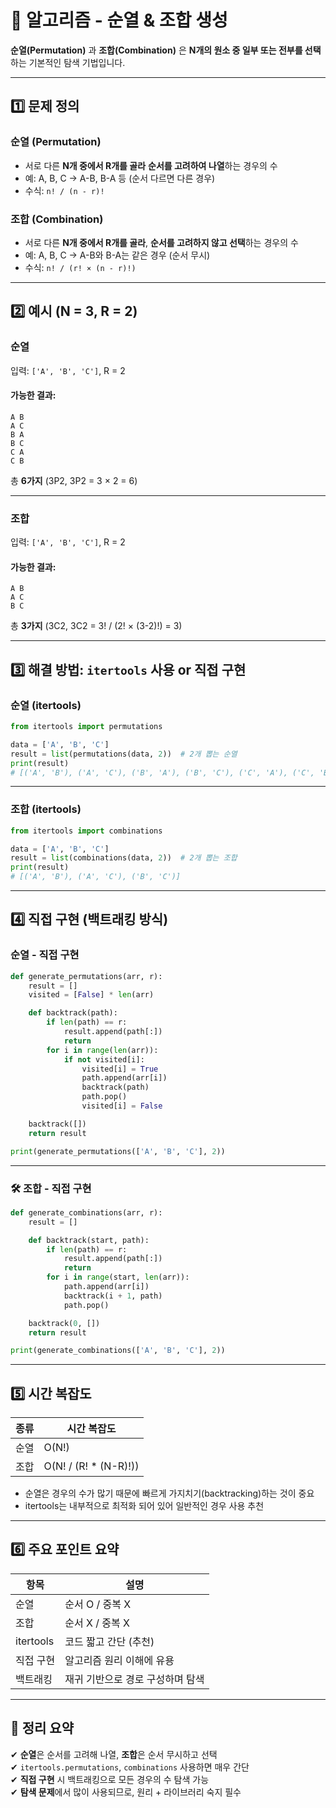 # 🔁 알고리즘 - 순열 & 조합 생성

**순열(Permutation)** 과 **조합(Combination)** 은 **N개의 원소 중 일부 또는 전부를 선택**하는 기본적인 탐색 기법입니다.

---

## 1️⃣ 문제 정의

### 순열 (Permutation)
- 서로 다른 **N개 중에서 R개를 골라** **순서를 고려하여 나열**하는 경우의 수  
- 예: A, B, C → A-B, B-A 등 (순서 다르면 다른 경우)
- 수식: `n! / (n - r)!`

### 조합 (Combination)
- 서로 다른 **N개 중에서 R개를 골라**, **순서를 고려하지 않고 선택**하는 경우의 수  
- 예: A, B, C → A-B와 B-A는 같은 경우 (순서 무시)
- 수식: `n! / (r! × (n - r)!)`

---

## 2️⃣ 예시 (N = 3, R = 2)

### 순열  

입력: `['A', 'B', 'C']`, R = 2  

#### 가능한 결과:

```
A B  
A C  
B A  
B C  
C A  
C B  
```

총 **6가지** (3P2, 3P2 = 3 × 2 = 6)

---

### 조합  

입력: `['A', 'B', 'C']`, R = 2  

#### 가능한 결과:

```
A B  
A C  
B C  
```

총 **3가지** (3C2, 3C2 = 3! / (2! × (3-2)!) = 3)

---

## 3️⃣ 해결 방법: `itertools` 사용 or 직접 구현

### 순열 (itertools)

```python
from itertools import permutations

data = ['A', 'B', 'C']
result = list(permutations(data, 2))  # 2개 뽑는 순열
print(result)
# [('A', 'B'), ('A', 'C'), ('B', 'A'), ('B', 'C'), ('C', 'A'), ('C', 'B')]
```

---

### 조합 (itertools)

```python
from itertools import combinations

data = ['A', 'B', 'C']
result = list(combinations(data, 2))  # 2개 뽑는 조합
print(result)
# [('A', 'B'), ('A', 'C'), ('B', 'C')]
```

---

## 4️⃣ 직접 구현 (백트래킹 방식)

### 순열 - 직접 구현

```python
def generate_permutations(arr, r):
    result = []
    visited = [False] * len(arr)

    def backtrack(path):
        if len(path) == r:
            result.append(path[:])
            return
        for i in range(len(arr)):
            if not visited[i]:
                visited[i] = True
                path.append(arr[i])
                backtrack(path)
                path.pop()
                visited[i] = False

    backtrack([])
    return result

print(generate_permutations(['A', 'B', 'C'], 2))
```

---

### 🛠 조합 - 직접 구현

```python
def generate_combinations(arr, r):
    result = []

    def backtrack(start, path):
        if len(path) == r:
            result.append(path[:])
            return
        for i in range(start, len(arr)):
            path.append(arr[i])
            backtrack(i + 1, path)
            path.pop()

    backtrack(0, [])
    return result

print(generate_combinations(['A', 'B', 'C'], 2))
```

---

## 5️⃣ 시간 복잡도

| 종류 | 시간 복잡도 |
|------|--------------|
| 순열 | O(N!)       |
| 조합 | O(N! / (R! * (N-R)!)) |

- 순열은 경우의 수가 많기 때문에 빠르게 가지치기(backtracking)하는 것이 중요
- itertools는 내부적으로 최적화 되어 있어 일반적인 경우 사용 추천

---

## 6️⃣ 주요 포인트 요약

| 항목       | 설명 |
|------------|------|
| 순열       | 순서 O / 중복 X |
| 조합       | 순서 X / 중복 X |
| itertools | 코드 짧고 간단 (추천) |
| 직접 구현 | 알고리즘 원리 이해에 유용 |
| 백트래킹   | 재귀 기반으로 경로 구성하며 탐색 |

---

## 🎯 정리 요약

✔ **순열**은 순서를 고려해 나열, **조합**은 순서 무시하고 선택  
✔ `itertools.permutations`, `combinations` 사용하면 매우 간단  
✔ **직접 구현** 시 백트래킹으로 모든 경우의 수 탐색 가능  
✔ **탐색 문제**에서 많이 사용되므로, 원리 + 라이브러리 숙지 필수
